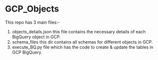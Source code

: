 # GCP_Objects

This repo has 3 main files:-
  1. objects_details.json this file contains the necessary details of each BigQuery object in GCP.
  2. schema_files this dir contains all schemas for different objects in GCP.
  3. execute_BQ.py file which has the code to create & update the tables in GCP BigQuery.
